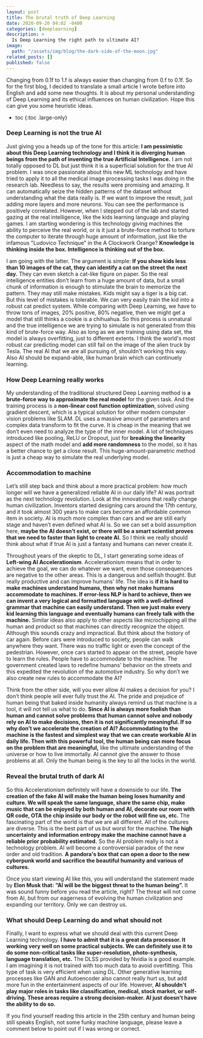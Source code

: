 ```yaml
---
layout: post
title: The brutal truth of Deep Learning
date: 2020-09-26 04:02 -0400
categories: [deeplearning]
description: >
  Is Deep Learning the right path to ultimate AI? 
image:
  path: "/assets/img/blog/the-dark-side-of-the-moon.jpg"
related_posts: []
published: false
---
```


Changing from 0.1f to 1.f is always easier than changing from 0.f to 0.1f. So for the first blog, I decided to translate a small article I wrote before into English and add some new thoughts. It is about my personal understanding of Deep Learning and its ethical influences on human civilization. Hope this can give you some heuristic ideas.  

* toc
{:toc .large-only}

### Deep Learning is not the true AI

Just giving you a heads up of the tone for this article: **I am pessimistic about this Deep Learning technology and I think it is diverging human beings from the path of inventing the true Artificial Intelligence.** I am not totally opposed to DL but just think it is a superficial solution for the true AI problem. I was once passionate about this new ML technology and have tried to apply it to all the medical image processing tasks I was doing in the research lab. Needless to say, the results were promising and amazing. It can automatically seize the hidden patterns of the dataset without understanding what the data really is. If we want to improve the result, just adding more layers and more neurons. You can see the performance is positively correlated. However, when I stepped out of the lab and started gazing at the real intelligence, like the kids learning language and playing games. I am starting wondering is this technology giving machines the ability to perceive the real world, or is it just a brute-force method to torture the computer to iterate through huge amount of information, just like the infamous "Ludovico Technique" in the A Clockwork Orange? **Knowledge is thinking inside the box. Intelligence is thinking out of the box.**

I am going with the latter. The argument is simple: **If you show kids less than 10 images of the cat, they can identify a cat on the street the next day.** They can even sketch a cat-like figure on paper. So the real intelligence entities don’t learn from a huge amount of data, but a small chunk of information is enough to stimulate the brain to memorize the pattern. They may still make mistakes. Kids might say a tiger is a big cat. But this level of mistakes is tolerable. We can very easily train the kid into a robust cat predict system. While comparing with Deep Learning, we have to throw tons of images, 20% positive, 80% negative, then we might get a model that still thinks a cookie is a chihuahua. So this process is unnatural and the true intelligence we are trying to simulate is not generated from this kind of brute-force way. Also as long as we are training using data set, the model is always overfitting, just to different extents. I think the world's most robust car predicting model can still fail on the image of the alien truck by Tesla. The real AI that we are all pursuing of, shouldn't working this way. Also AI should be expand-able, like human brain which can continuely learning. 

### How Deep Learning really works

My understanding of the traditional structured Deep Learning method is **a brute-force way to approximate the real model** for the given task. And the training process is a **non-linear cost function optimization**, solved using gradient descent, which is a typical solution for other modern computer vision problems like SLAM. DL uses a massive amount of parameters and complex data transform to fit the curve. It is cheap in the meaning that we don’t even need to analyze the type of the inner model. A lot of techniques introduced like pooling, ReLU or Dropout, just for **breaking the linearity** aspect of the math model and **add more randomness** to the model, so it has a better chance to get a close result. This huge-amount-parametric method is just a cheap way to simulate the real underlying model. 

<!-- This is no fundamental difference than randomly tossing a coin to decide if the image is a cat. Even the forward path of DL is similar to tossing a coin. From the output data size of each layer perspective, we can see that DL project the original data to higher dimensions through several transforms and then project the data back to the categorical dimension. Then we compute our prediction score. And when tossing a coin, we throw the 2D coin to 3D space and when it falls on the ground, it is projected to the true or false dimensions. The spinning, speed, and external wind also add randomness to this tossing procedure. So we are bet on luck all the time. -->

<!-- Then what is a natural way for a machine to learn? Let’s say our goal is to create an AI close to a kid’s intelligence. This problem itself actually is also a statistics problem. Instead of directly trying to understand the data, we can try to understand how kids are learning the data instead. We can observe the process of how kids are learning. We can obtain the output of the kids’ learning process, like what kids sketch on the paper when they are asked to draw a cat or ask kids to describe what is a cat. From these outputs, we might have a guess of the hidden sequential model within the brain. However, seems we are back in data mining method again. I don’t think I can give any deeper insight into the solution. But I think this is a better approach to simulate true intelligence.  -->

### Accommodation to machine 

Let’s still step back and think about a more practical problem: how much longer will we have a generalized reliable AI in our daily life? AI was portrait as the next technology revolution. Look at the innovations that really change human civilization. Inventors started designing cars around the 17th century, and it took almost 300 years to make cars become an affordable common item in society. AI is much more complex than cars and we are still early stage and haven’t even defined what AI is. So we can set a bold assumption here, **maybe the AI doesn’t exist, or there will be a smart scientist proves that we need to faster than light to create AI.** So I think we really should think about what if true AI is just a fantasy and humans can never create it.

Throughout years of the skeptic to DL, I start generating some ideas of **Left-wing AI Accelerationism**. Accelerationism means that in order to achieve the goal, we can do whatever we want, even those consequences are negative to the other areas. This is a dangerous and selfish thought. But really productive and can improve humans' life. The idea is **if it is hard to make machines understand humans, then why not make humans accommodate to machines. If error-less NLP is hard to achieve, then we can invent a very logical and formatted language with a well-defined grammar that machine can easily understand. Then we just make every kid learning this language and eventually humans can freely talk with the machine.** Similar ideas also apply to other aspects like microchipping all the human and product so that machines can directly recognize the object. Although this sounds crazy and impractical. But think about the history of car again. Before cars were introduced to society, people can walk anywhere they want. There was no traffic light or even the concept of the pedestrian. However, once cars started to appear on the street, people have to learn the rules. People have to accommodate to the machine. The government created laws to redefine humans' behavior on the streets and this expedited the revolution of the automotive industry. So why don’t we also create new rules to accommodate the AI?

Think from the other side, will you ever allow AI makes a decision for you? I don’t think people will ever fully trust the AI. The pride and prejudice of human being that baked inside humanity always remind us that machine is a tool, it will not tell us what to do. **Since AI is always more foolish than human and cannot solve problems that human cannot solve and nobody rely on AI to make decisions, then it is not significantly meaningful. If so why don’t we accelerate the creation of AI? Accommodating to the machine is the fastest and simplest way that we can create workable AI in daily life. Then with this powerful tool, the human being can more focus on the problem that are meaningful,** like the ultimate understanding of the universe or how to live immortally. AI cannot give the answer to those problems at all. Only the human being is the key to all the locks in the world. 

### Reveal the brutal truth of dark AI

So this Accelerationism definitely will have a downside to our life. **The creation of the fake AI will make the human being loses humanity and culture. We will speak the same language, share the same chip, make music that can be enjoyed by both human and AI, decorate our room with QR code, OTA the chip inside our body or the robot will fine us, etc.** The fascinating part of the world is that we are all different. All of the cultures are diverse. This is the best part of us but worst for the machine. **The high uncertainty and information entropy make the machine cannot have a reliable prior probability estimated.** So the AI problem really is not a technology problem. AI will become a controversial paradox of the new order and old tradition. **A pandora's box that can open a door to the new cyberpunk world and sacrifice the beautiful humanity and various of cultures.**

Once you start viewing AI like this, you will understand the statement made by **Elon Musk that: “AI will be the biggest threat to the human being”.** It was sound funny before you read the article, right? The threat will not come from AI, but from our eagerness of evolving the human civilization and expanding our territory. Only we can destroy us.

### What should Deep Learning do and what should not

Finally, I want to express what we should deal with this current Deep Learning technology. **I have to admit that it is a great data processor. It working very well on some practical subjects. We can definitely use it to do some non-critical tasks like super-resolution, photo-synthesis, language translation, etc.** The DLSS provided by Nvidia is a good example. I am imagining it is not trained with too much data to avoid overfitting. This type of task is very efficient when using DL. Other generative learning processes like GAN and Autoencoder also cannot really hurt us, but add more fun in the entertainment aspects of our life. However, **AI shouldn't play major roles in tasks like classification, medical, stock market, or self-driving. These areas require a strong decision-maker. AI just doesn’t have the ability to do so.**

If you find yourself reading this article in the 25th century and human being still speaks English, not some funky machine language, please leave a comment below to point out if I was wrong or correct. 